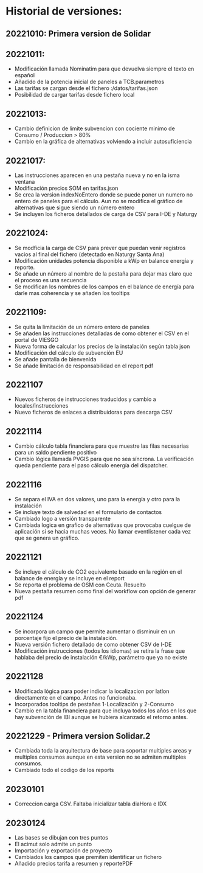 # Historial de versiones:

## 20221010: Primera version de Solidar

## 20221011: 
- Modificación llamada Nominatim para que devuelva siempre el texto en español
- Añadido de la potencia inicial de paneles a TCB.parametros
- Las tarifas se cargan desde el fichero <urlbase>:/datos/tarifas.json 
- Posibilidad de cargar tarifas desde fichero local

## 20221013:
- Cambio definicion de limite subvencion con cociente minimo de Consumo / Produccion > 80%
- Cambio en la gráfica de alternativas volviendo a incluir autosuficiencia

## 20221017:
- Las instrucciones aparecen en una pestaña nueva y no en la isma ventana
- Modificación precios SOM en tarifas.json
- Se crea la version indexNoEntero donde se puede poner un numero no entero de paneles para el cálculo. Aun no se modifica el gráfico de alternativas que sigue siendo un número entero
- Se incluyen los ficheros detallados de carga de CSV para I-DE y Naturgy

## 20221024:
- Se modficia la carga de CSV para prever que puedan venir registros vacios al final del fichero (detectado en Naturgy Santa Ana)
- Modificación unidades potencia disponible a kWp en balance energía y reporte.
- Se añade un número al nombre de la pestaña para dejar mas claro que el proceso es una secuencia
- Se modifican los nombres de los campos en el balance de energía para darle mas coherencia y se añaden los tooltips

## 20221109:
- Se quita la limitación de un número entero de paneles
- Se añaden las instrucciones detalladas de como obtener el CSV en el portal de VIESGO
- Nueva forma de calcular los precios de la instalación según tabla json
- Modificación del cálculo de subvención EU
- Se añade pantalla de bienvenida
- Se añade limitación de responsabilidad en el report pdf

## 20221107
- Nuevos ficheros de instrucciones traducidos y cambio a locales/instrucciones
- Nuevo ficheros de enlaces a distribuidoras para descarga CSV

## 20221114
- Cambio cálculo tabla financiera para que muestre las filas necesarias para un saldo pendiente positivo
- Cambio lógica llamada PVGIS para que no sea síncrona. La verificación queda pendiente para el paso cálculo energía del dispatcher.

## 20221116
- Se separa el IVA en dos valores, uno para la energía y otro para la instalación
- Se incluye texto de salvedad en el formulario de contactos
- Cambiado logo a versión transparente
- Cambiada logica en grafico de alternativas que provocaba cuelgue de aplicación si se hacia muchas veces. No llamar eventlistener cada vez que se genera un gráfico.

## 20221121
- Se incluye el cálculo de CO2 equivalente basado en la región en el balance de energía y se incluye en el report
- Se reporta el problema de OSM con Ceuta. Resuelto
- Nueva pestaña resumen como final del workflow con opción de generar pdf

## 20221124
- Se incorpora un campo que permite aumentar o disminuir en un porcentaje fijo el precio de la instalación.
- Nueva versión fichero detallado de como obtener CSV de I-DE
- Modificación instrucciones (todos los idiomas) se retira la frase que hablaba del precio de instalación €/kWp, parámetro que ya no existe

## 20221128
- Modificada lógica para poder indicar la localizacion por latlon directamente en el campo. Antes no funcionaba.
- Incorporados tooltips de pestañas 1-Localización y 2-Consumo
- Cambio en la tabla financiera para que incluya todos los años en los que hay subvención de IBI aunque se hubiera alcanzado el retorno antes.

## 20221229 - Primera version Solidar.2
- Cambiada toda la arquitectura de base para soportar multiples areas y multiples consumos aunque en esta version no se admiten multiples consumos.
- Cambiado todo el codigo de los reports

## 20230101
- Correccion carga CSV. Faltaba inicializar tabla diaHora e IDX

## 20230124
- Las bases se dibujan con tres puntos
- El acimut solo admite un punto
- Importación y exportación de proyecto
- Cambiados los campos que premiten identificar un fichero
- Añadido precios tarifa a resumen y reportePDF

